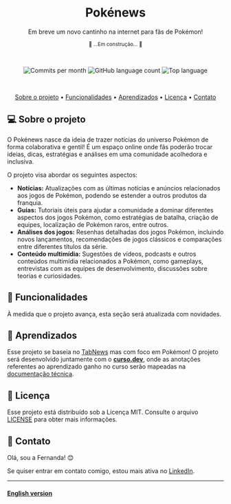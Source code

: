 <h1 align="center">Pokénews</h1>
<p align="center">Em breve um novo cantinho na internet para fãs de Pokémon!</p>
<p align="center"><small> 🚧  ...Em construção...  🚧</small></p>
<br>

<p align="center">
  <!-- commits per month -->
  <img alt="Commits per month" src="https://img.shields.io/github/commit-activity/m/f-ernanda/pokenews?color=574ccb">
  <!-- languages -->
  <img alt="GitHub language count" src="https://img.shields.io/github/languages/count/f-ernanda/pokenews?color=CB504C">
  <!-- top language-->
  <img alt="Top language" src="https://img.shields.io/github/languages/top/f-ernanda/pokenews?color=cb744c">
</p>
<br>

<p align="center">
  <a href="#-sobre-o-projeto">Sobre o projeto</a> •
  <a href="#-funcionalidades">Funcionalidades</a> •
  <a href="#-aprendizado">Aprendizados</a> •
  <a href="#-licença">Licença</a> •
  <a href="#-contato">Contato</a>
</p>

## 💻 Sobre o projeto

O Pokénews nasce da ideia de trazer notícias do universo Pokémon de forma colaborativa e gentil! É um espaço online onde fãs poderão trocar ideias, dicas, estratégias e análises em uma comunidade acolhedora e inclusiva.

O projeto visa abordar os seguintes aspectos:

- **Notícias:** Atualizações com as últimas notícias e anúncios relacionados aos jogos de Pokémon, podendo se estender a outros produtos da franquia.
- **Guias:** Tutoriais úteis para ajudar a comunidade a dominar diferentes aspectos dos jogos Pokémon, como estratégias de batalha, criação de equipes, localização de Pokémon raros, entre outros.
- **Análises dos jogos:** Resenhas detalhadas dos jogos Pokémon, incluindo novos lançamentos, recomendações de jogos clássicos e comparações entre diferentes títulos da série.
- **Conteúdo multimídia:** Sugestões de vídeos, podcasts e outros conteúdos multimídia relacionados a Pokémon, como gameplays, entrevistas com as equipes de desenvolvimento, discussões sobre teorias e curiosidades.

## 🎨 Funcionalidades

À medida que o projeto avança, esta seção será atualizada com novidades.

## 🎯 Aprendizados

Esse projeto se baseia no [TabNews][tabnews] mas com foco em Pokémon!
O projeto será desenvolvido juntamente com o **[curso.dev][curso]**, onde as anotações referentes ao aprendizado ganho no curso serão mapeadas na [documentação técnica](./docs/README.md).

## 📃 Licença

Esse projeto está distribuído sob a Licença MIT. Consulte o arquivo [LICENSE](./LICENSE) para obter mais informações.

## 🌟 Contato

Olá, sou a Fernanda! 😊

Se quiser entrar em contato comigo, estou mais ativa no [LinkedIn][linkedin].

---

#### [](./docs/)

#### [English version](./README-en.md)

<!-- links-->

[tabnews]: https://www.tabnews.com.br/
[curso]: https://curso.dev/
[linkedin]: https://www.linkedin.com/in/f-ernanda/
